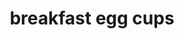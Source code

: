 ---
id: 5d9cbd28c104080014308ea3
servings: 6
notes: 'calories 89
fat 5g
carbs 3g
fiber 1g
sugar 0g
protein 7g'
directions: 'preheat oven to 350°f (180°c).
in a measuring cup
 beat the eggs
 cream and seasonings until smooth. set aside.
in a greased muffin tin
 place a small amount of butter in the bottom of the tin
 then place your desired combination of fillings into each muffin cup.  fills 9 cups
pour the beaten eggs into each muffin cup until the liquid almost reaches the top.
bake for 20 minutes
 until set.'
ingredients: '5 eggs
1/3 c heavy cream
dash salt
dash pepper
dash nutmeg
dash cayenne

mix and match fillings
bacon
ham
canadian bacon
spinach
 chopped
tomato
 diced
onion
 diced fine
mushrooms
 diced fine
1 bell pepper
 diced fine
1 head broccoli
 cut into small florets
parmesan cheese
cheddar cheese
swiss cheese'
rating: 5
ease: easy

category: breakfast
href: 'https: //tasty.co/recipe/egg-breakfast-cups'
totalTime: 25 minutes
cookTime: 20 minutes
prepTime: 5 minutes
title: breakfast egg cups
path: /breakfast-egg-cups
---